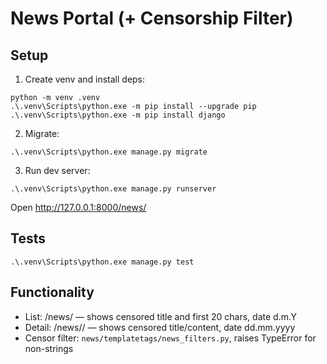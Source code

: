 # News Portal (+ Censorship Filter)

## Setup

1. Create venv and install deps:
```
python -m venv .venv
.\.venv\Scripts\python.exe -m pip install --upgrade pip
.\.venv\Scripts\python.exe -m pip install django
```

2. Migrate:
```
.\.venv\Scripts\python.exe manage.py migrate
```

3. Run dev server:
```
.\.venv\Scripts\python.exe manage.py runserver
```

Open http://127.0.0.1:8000/news/

## Tests
```
.\.venv\Scripts\python.exe manage.py test
```

## Functionality
- List: /news/ — shows censored title and first 20 chars, date d.m.Y
- Detail: /news/<id>/ — shows censored title/content, date dd.mm.yyyy
- Censor filter: `news/templatetags/news_filters.py`, raises TypeError for non-strings


